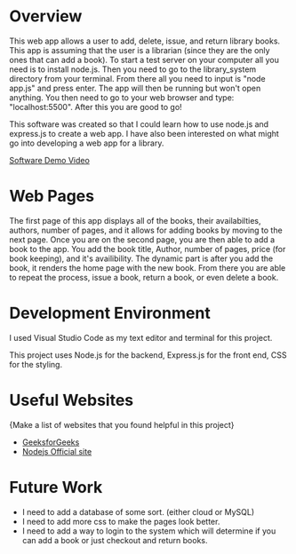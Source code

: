 # Overview
This web app allows a user to add, delete, issue, and return library books. This app is assuming that the user is a librarian (since they are the only ones that can add a book). To start a test server on your computer all you need is to install node.js. Then you need to go to the library_system directory from your terminal. From there all you need to input is "node app.js" and press enter. The app will then be running but won't open anything. You then need to go to your web browser and type: "localhost:5500". After this you are good to go!

This software was created so that I could learn how to use node.js and express.js to create a web app. I have also been interested on what might go into developing a web app for a library. 


[Software Demo Video](https://youtu.be/Rw6OWbWvVwk)

# Web Pages

The first page of this app displays all of the books, their availabilties, authors, number of pages, and it allows for adding books by moving to the next page. Once you are on the second page, you are then able to add a book to the app. You add the book title, Author, number of pages, price (for book keeping), and it's availibility. The dynamic part is after you add the book, it renders the home page with the new book. From there you are able to repeat the process, issue a book, return a book, or even delete a book. 

# Development Environment

I used Visual Studio Code as my text editor and terminal for this project. 

This project uses Node.js for the backend, Express.js for the front end, CSS for the styling. 

# Useful Websites

{Make a list of websites that you found helpful in this project}
* [GeeksforGeeks](https://www.geeksforgeeks.org/use-ejs-as-template-engine-in-node-js/)
* [Nodejs Official site](https://nodejs.dev/en/learn/)

# Future Work

* I need to add a database of some sort. (either cloud or MySQL)
* I need to add more css to make the pages look better. 
* I need to add a way to login to the system which will determine if you can add a book or just checkout and return books.